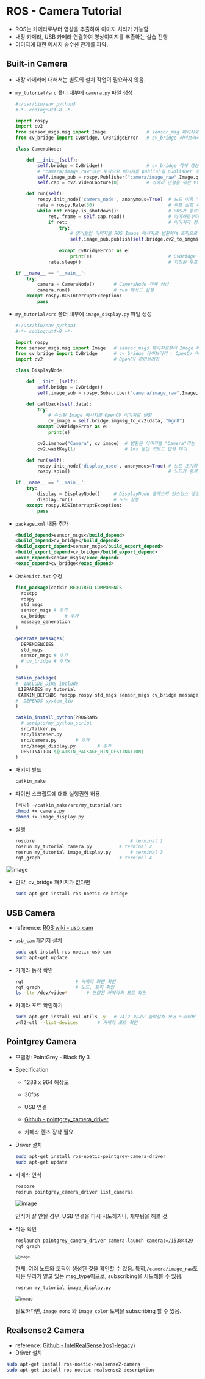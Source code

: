 # ROS - Camera Tutorial

- ROS는 카메라로부터 영상을 추출하여 이미지 처리가 가능함.
- 내장 카메라, USB 카메라 연결하여 영상이미지를 추출하는 실습 진행
- 이미지에 대한 메시지 송수신 관계를 파악.



## Built-in Camera

- 내장 카메라에 대해서는 별도의 설치 작업이 필요하지 않음.

- `my_tutorial/src` 폴더 내부에 `camera.py` 파일 생성

  ```python
  #!/usr/bin/env python3
  #-*- coding:utf-8 -*-
  
  import rospy
  import cv2
  from sensor_msgs.msg import Image               # sensor_msg 패키지로부터 Image type을 import함
  from cv_bridge import CvBridge, CvBridgeError   # cv_bridge 라이브러리 : OpenCV 이미지와 ROS 메시지 간의 변환 가능
  
  class CameraNode:
  
      def __init__(self):
          self.bridge = CvBridge()                # cv_bridge 객체 생성
          # "camera/image_raw"라는 토픽으로 메시지를 publish할 publisher 객체 생성
          self.image_pub = rospy.Publisher("camera/image_raw",Image,queue_size=1)    
          self.cap = cv2.VideoCapture(0)          # 카메라 연결을 위한 VideoCapture 객체 생성
  
      def run(self):
          rospy.init_node('camera_node', anonymous=True)  # 노드 이름 "camera_node"로 초기화
          rate = rospy.Rate(30)                           # 루프 실행 주기 : 30hz
          while not rospy.is_shutdown():                  # ROS가 종료되지 않은 동안
              ret, frame = self.cap.read()                # 카메라로부터 이미지를 읽음
              if ret:                                     # 이미지가 정상적으로 읽혀진 경우
                  try:
                      # 읽어들인 이미지를 ROS Image 메시지로 변환하여 토픽으로 publish
                      self.image_pub.publish(self.bridge.cv2_to_imgmsg(frame, "bgr8"))
                  
                  except CvBridgeError as e:
                      print(e)                            # CvBridge 변환 예외 처리
              rate.sleep()                                # 지정된 루프 실행 주기에 따라 대기
  
  if __name__ == '__main__':
      try:
          camera = CameraNode()       # CameraNode 객체 생성
          camera.run()                # run 메서드 실행
      except rospy.ROSInterruptException:
          pass
  ```

  

- `my_tutorial/src` 폴더 내부에 `image_display.py` 파일 생성

  ```python
  #!/usr/bin/env python3
  #-*- coding:utf-8 -*- 
  
  import rospy
  from sensor_msgs.msg import Image   # sensor_msgs 패키지로부터 Image 메시지 타입을 import
  from cv_bridge import CvBridge      # cv_bridge 라이브러리 : OpenCV 이미지와 ROS 메시지 간의 변환 가능
  import cv2                          # OpenCV 라이브러리
  
  class DisplayNode:
  
      def __init__(self):
          self.bridge = CvBridge()
          self.image_sub = rospy.Subscriber("camera/image_raw",Image,self.callback)  # camera/image_raw 토픽에서 Image 메시지 수신
  
      def callback(self,data):
          try:
              # 수신된 Image 메시지를 OpenCV 이미지로 변환
              cv_image = self.bridge.imgmsg_to_cv2(data, "bgr8")  
          except CvBridgeError as e:
              print(e)
  
          cv2.imshow("Camera", cv_image)  # 변환된 이미지를 "Camera"라는 이름의 윈도우에 표시
          cv2.waitKey(1)                  # 1ms 동안 키보드 입력 대기
  
      def run(self):
          rospy.init_node('display_node', anonymous=True) # 노드 초기화 및 이름 설정
          rospy.spin()                                    # 노드가 종료될 때까지 계속 실행
  
  if __name__ == '__main__':
      try:
          display = DisplayNode()     # DisplayNode 클래스의 인스턴스 생성
          display.run()               # 노드 실행
      except rospy.ROSInterruptException:
          pass
  ```



- `package.xml` 내용 추가

  ```xml
  <build_depend>sensor_msgs</build_depend>
  <build_depend>cv_bridge</build_depend>
  <build_export_depend>sensor_msgs</build_export_depend>
  <build_export_depend>cv_bridge</build_export_depend>
  <exec_depend>sensor_msgs</exec_depend>
  <exec_depend>cv_bridge</exec_depend>
  ```



- `CMakeList.txt` 수정

  ```cmake
  find_package(catkin REQUIRED COMPONENTS
    roscpp
    rospy
    std_msgs
    sensor_msgs	# 추가
    cv_bridge		# 추가
    message_generation
  )
  
  generate_messages(
    DEPENDENCIES
    std_msgs
    sensor_msgs	# 추가
    # cv_bridge	# 추가x
  )
  
  catkin_package(
  #  INCLUDE_DIRS include
   LIBRARIES my_tutorial
   CATKIN_DEPENDS roscpp rospy std_msgs sensor_msgs cv_bridge message_runtime
  #  DEPENDS system_lib
  )
  
  catkin_install_python(PROGRAMS
    # scripts/my_python_script
    src/talker.py
    src/listener.py
    src/camera.py		# 추가
    src/image_display.py		# 추가
    DESTINATION ${CATKIN_PACKAGE_BIN_DESTINATION}
  )
  ```

  

- 패키지 빌드

  ```bash
  catkin_make
  ```



- 파이썬 스크립트에 대해 실행권한 허용.

  ```bash
  [위치] ~/catkin_make/src/my_tutorial/src
  chmod +x camera.py
  chmod +x image_display.py
  ```



- 실행

  ```bash
  roscore									# terminal 1
  rosrun my_tutorial camera.py			# terminal 2
  rosrun my_tutorial image_display.py		# terminal 3
  rqt_graph								# terminal 4
  ```

![image](https://user-images.githubusercontent.com/91526930/235357562-126a214d-7139-4701-8e90-07a87a32ca53.png)

- 만약, cv_bridge 패키지가 없다면

  ```bash
  sudo apt-get install ros-noetic-cv-bridge
  ```

  



## USB Camera

- reference: [ROS wiki - usb_cam](http://wiki.ros.org/usb_cam)



- `usb_cam` 패키지 설치

  ```bash
  sudo apt install ros-noetic-usb-cam
  sudo apt-get update
  ```

- 카메라 동작 확인

  ```bash
  rqt 					# 카메라 화면 확인
  rqt_graph				# 노드, 토픽 확인
  ls -ltr /dev/video*		# 연결된 카메라의 포트 확인
  ```

- 카메라 포트 확인하기
  ```bash
  sudo apt-get install v4l-utils -y   # v4l2 비디오 출력장치 제어 드라이버 설치하기
  v4l2-ctl --list-devices       # 카메라 포트 확인
  ```
  

## Pointgrey Camera

- 모델명: PointGrey - Black fly 3

- Specification

  - 1288 x 964 해상도

  - 30fps

  - USB 연결

  - [Github - pointgrey_camera_driver](https://github.com/ros-drivers/pointgrey_camera_driver)

  - 카메라 렌즈 장착 필요

- Driver 설치

  ```bash
  sudo apt-get install ros-noetic-pointgrey-camera-driver
  sudo apt-get update
  ```

- 카메라 인식

  ```bash
  roscore
  rosrun pointgrey_camera_driver list_cameras
  ```

  ![image](https://user-images.githubusercontent.com/91526930/235361466-d02e984e-1d5d-402c-8a77-4bc341d13c3e.png)

  인식이 잘 안될 경우, USB 연결을 다시 시도하거나, 재부팅을 해볼 것.

- 작동 확인

  ```bash
  roslaunch pointgrey_camera_driver camera.launch camera:=/15384429
  rqt_graph
  ```

  <img src="https://user-images.githubusercontent.com/91526930/235361525-e59f1935-3f0c-4622-bd1c-3efb861abb4d.png" alt="image" style="zoom:67%;" />

  현재, 여러 노드와 토픽이 생성된 것을 확인할 수 있음.  특히,`/camera/image_raw`토픽은 우리가 알고 있는 msg_type이므로, subscribing을 시도해볼 수 있음.

  ```bash
  rosrun my_tutorial image_display.py
  ```

  <img src="https://user-images.githubusercontent.com/91526930/235361805-789a28b5-9876-4041-9d36-c523611271b3.png" alt="image" style="zoom:80%;" />

  필요하다면, `image_mono` 와 `image_color` 토픽을 subscribing 할 수 있음.

  



## Realsense2 Camera

- reference: [Github - IntelRealSense(ros1-legacy)](https://github.com/IntelRealSense/realsense-ros/tree/ros1-legacy)
- Driver 설치

```bash
sudo apt-get install ros-noetic-realsense2-camera
sudo apt-get install ros-noetic-realsense2-description
```

